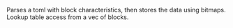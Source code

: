 Parses a toml with block characteristics, then stores the data using bitmaps.
Lookup table access from a vec of blocks.

